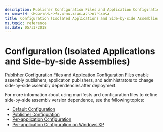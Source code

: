 ```yaml
---
description: Publisher Configuration Files and Application Configuration Files enable assembly publishers, application publishers, and administrators to change side-by-side assembly dependencies after deployment.
ms.assetid: 9b99c16d-c2fa-420a-a148-425287354854
title: Configuration (Isolated Applications and Side-by-side Assemblies)
ms.topic: reference
ms.date: 05/31/2018
---
```


# Configuration (Isolated Applications and Side-by-side Assemblies)

[Publisher Configuration Files](publisher-configuration-files.md) and [Application Configuration Files](application-configuration-files.md) enable assembly publishers, application publishers, and administrators to change side-by-side assembly dependencies after deployment.

For more information about using manifests and configuration files to define side-by-side assembly version dependence, see the following topics:

-   [Default Configuration](default-configuration.md)
-   [Publisher Configuration](publisher-configuration.md)
-   [Per-application Configuration](per-application-configuration.md)
-   [Per-application Configuration on Windows XP](per-application-configuration-on-windows-xp.md)

 

 



